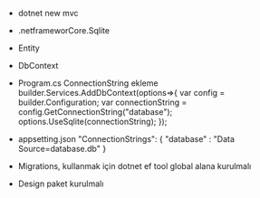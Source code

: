 - dotnet new mvc
- .netframeworCore.Sqlite
- Entity
- DbContext
- Program.cs ConnectionString ekleme
    builder.Services.AddDbContext<DataContext>(options=>{
    var config = builder.Configuration;
    var connectionString = config.GetConnectionString("database");
    options.UseSqlite(connectionString);
});
- appsetting.json
    "ConnectionStrings": {
    "database" : "Data Source=database.db"
  }

- Migrations, kullanmak için dotnet ef tool global alana kurulmalı

- Design paket kurulmalı
    
